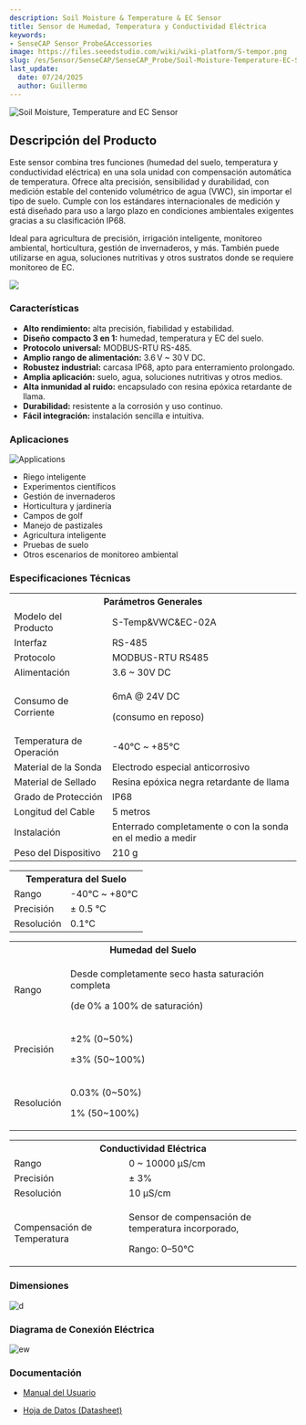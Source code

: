 ```yaml
---
description: Soil Moisture & Temperature & EC Sensor
title: Sensor de Humedad, Temperatura y Conductividad Eléctrica
keywords:
- SenseCAP Sensor_Probe&Accessories
image: https://files.seeedstudio.com/wiki/wiki-platform/S-tempor.png
slug: /es/Sensor/SenseCAP/SenseCAP_Probe/Soil-Moisture-Temperature-EC-Sensor
last_update:
  date: 07/24/2025
  author: Guillermo
---
```


![Soil Moisture, Temperature and EC Sensor](https://files.seeedstudio.com/wiki/Soil_Moisture_Temperature_EC_Sensor/101990667_2.png)

## Descripción del Producto

Este sensor combina tres funciones (humedad del suelo, temperatura y conductividad eléctrica) en una sola unidad con compensación automática de temperatura. Ofrece alta precisión, sensibilidad y durabilidad, con medición estable del contenido volumétrico de agua (VWC), sin importar el tipo de suelo. Cumple con los estándares internacionales de medición y está diseñado para uso a largo plazo en condiciones ambientales exigentes gracias a su clasificación IP68.

Ideal para agricultura de precisión, irrigación inteligente, monitoreo ambiental, horticultura, gestión de invernaderos, y más. También puede utilizarse en agua, soluciones nutritivas y otros sustratos donde se requiere monitoreo de EC.

[![](https://files.seeedstudio.com/wiki/Seeed-WiKi/docs/images/300px-Get_One_Now_Banner-ragular.png)](https://www.seeedstudio.com/RS485-Soil-Moisture-Temperature-EC-Sensor-S-Soil-MTEC-02-p-4633.html)

### Características

- **Alto rendimiento:** alta precisión, fiabilidad y estabilidad.
- **Diseño compacto 3 en 1:** humedad, temperatura y EC del suelo.
- **Protocolo universal:** MODBUS-RTU RS-485.
- **Amplio rango de alimentación:** 3.6 V ~ 30 V DC.
- **Robustez industrial:** carcasa IP68, apto para enterramiento prolongado.
- **Amplia aplicación:** suelo, agua, soluciones nutritivas y otros medios.
- **Alta inmunidad al ruido:** encapsulado con resina epóxica retardante de llama.
- **Durabilidad:** resistente a la corrosión y uso continuo.
- **Fácil integración:** instalación sencilla e intuitiva.

### Aplicaciones

![Applications](https://files.seeedstudio.com/wiki/Soil_Moisture_Temperature_EC_Sensor/Applications.png)

- Riego inteligente
- Experimentos científicos
- Gestión de invernaderos
- Horticultura y jardinería
- Campos de golf
- Manejo de pastizales
- Agricultura inteligente
- Pruebas de suelo
- Otros escenarios de monitoreo ambiental

### Especificaciones Técnicas
<!-- <style type="text/css">
.tg  {border-collapse:collapse;border-spacing:0;margin:10px}
.tg td{border-color:black;border-style:solid;border-width:1px;font-family:Arial, sans-serif;font-size:14px;
  overflow:hidden;padding:10px 5px;word-break:normal;}
.tg th{border-color:black;border-style:solid;border-width:1px;font-family:Arial, sans-serif;font-size:14px;
  font-weight:normal;overflow:hidden;padding:10px 5px;word-break:normal;}
.tg .tg-2fdn{border-color:#9b9b9b;text-align:left;vertical-align:top}
.tg .tg-e2cz{background-color:#9b9b9b;border-color:#9b9b9b;color:#ffffff;text-align:left;vertical-align:top}
</style> -->
<table class="tg" data-data-data-style="undefined;table-layout: fixed; width: 677px;">
<tbody>
<tr><th class="tg-luhj" colspan="2">Parámetros Generales</th></tr>
<tr>
<td class="tg-vkfu"><span data-data-data-style="font-size: small;">Modelo del Producto</span></td>
<td class="tg-vkfu">S-Temp&amp;VWC&amp;EC-02A</td>
</tr>
<tr>
<td class="tg-vkfu">Interfaz</td>
<td class="tg-vkfu">RS-485</td>
</tr>
<tr>
<td class="tg-vkfu">Protocolo</td>
<td class="tg-vkfu">MODBUS-RTU RS485</td>
</tr>
<tr>
<td class="tg-vkfu">Alimentación</td>
<td class="tg-vkfu">3.6 ~ 30V DC</td>
</tr>
<tr>
<td class="tg-vkfu">Consumo de Corriente</td>
<td class="tg-vkfu">
<p>6mA @ 24V DC</p>
<p>(consumo en reposo)</p>
</td>
</tr>
<tr>
<td class="tg-vkfu">Temperatura de Operación</td>
<td class="tg-vkfu">-40℃ ~ +85℃</td>
</tr>
<tr>
<td class="tg-vkfu">Material de la Sonda</td>
<td class="tg-vkfu">Electrodo especial anticorrosivo</td>
</tr>
<tr>
<td class="tg-vkfu">Material de Sellado</td>
<td class="tg-vkfu">Resina epóxica negra retardante de llama</td>
</tr>
<tr>
<td class="tg-vkfu">Grado de Protección</td>
<td class="tg-vkfu">IP68</td>
</tr>
<tr>
<td class="tg-vkfu">Longitud del Cable</td>
<td class="tg-vkfu">5 metros</td>
</tr>
<tr>
<td class="tg-vkfu">Instalación</td>
<td class="tg-vkfu">Enterrado completamente o con la sonda en el medio a medir</td>
</tr>
<tr>
<td class="tg-vkfu">Peso del Dispositivo</td>
<td class="tg-vkfu">210 g</td>
</tr>
</tbody>
</table>

<table class="tg" data-data-data-style="undefined;table-layout: fixed; width: 677px;">
<tbody>
<tr><th class="tg-luhj" colspan="2">Temperatura del Suelo</th></tr>
<tr>
<td class="tg-vkfu"><span data-data-data-style="font-size: small;">Rango</span></td>
<td class="tg-vkfu">-40℃ ~ +80℃</td>
</tr>
<tr>
<td class="tg-vkfu">Precisión</td>
<td class="tg-vkfu">± 0.5 ℃</td>
</tr>
<tr>
<td class="tg-vkfu">Resolución</td>
<td class="tg-vkfu">0.1℃</td>
</tr>
</tbody>
</table>

<table class="tg" data-data-data-style="undefined;table-layout: fixed; width: 677px;">
<tbody>
<tr><th class="tg-luhj" colspan="2">Humedad del Suelo</th></tr>
<tr>
<td class="tg-vkfu">Rango</td>
<td class="tg-vkfu">
<p>Desde completamente seco hasta saturación completa</p>
<p>(de 0% a 100% de saturación)</p>
</td>
</tr>
<tr>
<td class="tg-vkfu">Precisión</td>
<td class="tg-vkfu">
<p>±2% (0~50%)</p>
<p>±3% (50~100%)</p>
</td>
</tr>
<tr>
<td class="tg-vkfu">Resolución</td>
<td class="tg-vkfu">
<p>0.03% (0~50%)</p>
<p>1% (50~100%)</p>
</td>
</tr>
</tbody>
</table>

<table class="tg" data-data-data-style="undefined;table-layout: fixed; width: 677px;">
<tbody>
<tr><th class="tg-luhj" colspan="2">Conductividad Eléctrica</th></tr>
<tr>
<td class="tg-vkfu"><span data-data-data-style="font-size: small;">Rango</span></td>
<td class="tg-vkfu">0 ~ 10000 μS/cm</td>
</tr>
<tr>
<td class="tg-vkfu">Precisión</td>
<td class="tg-vkfu">± 3%</td>
</tr>
<tr>
<td class="tg-vkfu">Resolución</td>
<td class="tg-vkfu">10 μS/cm</td>
</tr>
<tr>
<td class="tg-vkfu">Compensación de Temperatura</td>
<td class="tg-vkfu">
<p>Sensor de compensación de temperatura incorporado,</p>
<p>Rango: 0–50°C</p>
</td>
</tr>
</tbody>
</table>

### Dimensiones

![d](https://files.seeedstudio.com/wiki/Soil_Moisture_Temperature_EC_Sensor/probe_dimensions.png)

### Diagrama de Conexión Eléctrica

![ew](https://files.seeedstudio.com/wiki/Soil_Moisture_Temperature_EC_Sensor/wiring_diagram.png)

### Documentación

* [Manual del Usuario](https://files.seeedstudio.com/wiki/Soil_Moisture_Temperature_EC_Sensor/SoilMoisture_Temperature_ECSensorUserManual-S-Temp&VWC&EC-02.pdf)

* [Hoja de Datos (Datasheet)](https://files.seeedstudio.com/wiki/Soil_Moisture_Temperature_EC_Sensor/RS485SoilMoisture_Temperature_ECSensor(S-Temp&VWC&EC-02A).pdf)

